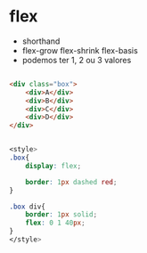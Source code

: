 # flex 

- shorthand
- flex-grow flex-shrink flex-basis
- podemos ter 1, 2 ou 3 valores

```HTML

<div class="box">
    <div>A</div>
    <div>B</div>
    <div>C</div>
    <div>D</div>
</div>

```

```CSS

<style>
.box{
    display: flex;

    border: 1px dashed red;
}

.box div{
    border: 1px solid;
    flex: 0 1 40px;
}
</style>